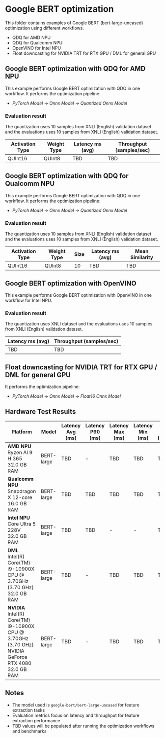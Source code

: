 # Google BERT optimization

This folder contains examples of Google BERT (bert-large-uncased) optimization using different workflows.

- QDQ for AMD NPU
- QDQ for Qualcomm NPU
- OpenVINO for Intel NPU
- Float downcasting for NVIDIA TRT for RTX GPU / DML for general GPU

## Google BERT optimization with QDQ for AMD NPU

This example performs Google BERT optimization with QDQ in one workflow. It performs the optimization pipeline:

- *PyTorch Model -> Onnx Model -> Quantized Onnx Model*

### Evaluation result

The quantization uses 10 samples from XNLI (English) validation dataset and the evaluations uses 10 samples from XNLI (English) validation dataset.

| Activation Type | Weight Type | Latency ms (avg) | Throughput (samples/sec) | 
| --------------- | ----------- | ---------------- | ----------------------- | 
| QUInt16         | QUInt8      | TBD              | TBD                     | 

## Google BERT optimization with QDQ for Qualcomm NPU

This example performs Google BERT optimization with QDQ in one workflow. It performs the optimization pipeline:

- *PyTorch Model -> Onnx Model -> Quantized Onnx Model*

### Evaluation result

The quantization uses 10 samples from XNLI (English) validation dataset and the evaluations uses 10 samples from XNLI (English) validation dataset.

| Activation Type | Weight Type | Size | Latency ms (avg) | Mean Similarity |
| --------------- | ----------- | ---- | ---------------- | --------------- |
| QUInt16         | QUInt8      | 10   | TBD              | TBD             |

## Google BERT optimization with OpenVINO

This example performs Google BERT optimization with OpenVINO in one workflow for Intel NPU.

### Evaluation result

The quantization uses XNLI dataset and the evaluations uses 10 samples from XNLI (English) validation dataset.

| Latency ms (avg) | Throughput (samples/sec) |
| ---------------- | ----------------------- |
| TBD              | TBD                     |

## Float downcasting for NVIDIA TRT for RTX GPU / DML for general GPU

It performs the optimization pipeline:

- *PyTorch Model -> Onnx Model -> Float16 Onnx Model*

## Hardware Test Results

| Platform | Model | Latency Avg (ms) | Latency P90 (ms) | Latency Max (ms) | Latency Min (ms) | Throughput Avg (samples/sec) | Throughput Max (samples/sec) | Throughput Min (samples/sec) |
|----------|-------|------------------|------------------|------------------|------------------|------------------------------|------------------------------|------------------------------|
| **AMD NPU**<br/>Ryzen AI 9 H 365<br/>32.0 GB RAM | BERT-large | TBD | - | TBD | TBD | TBD | TBD | TBD |
| **Qualcomm NPU**<br/>Snapdragon X 12-core<br/>16.0 GB RAM | BERT-large | TBD | TBD | TBD | TBD | TBD | TBD | TBD |
| **Intel NPU**<br/>Core Ultra 5 228V<br/>32.0 GB RAM | BERT-large | TBD | TBD | - | - | TBD | TBD | TBD |
| **DML**<br/>Intel(R) Core(TM) i9-10900X CPU @ 3.70GHz (3.70 GHz)<br/>32.0 GB RAM | BERT-large | TBD | - | TBD | TBD | TBD | TBD | TBD |
| **NVIDIA**<br/>Intel(R) Core(TM) i9-10900X CPU @ 3.70GHz (3.70 GHz)<br/>NVIDIA GeForce RTX 4080<br/>32.0 GB RAM | BERT-large | TBD | - | TBD | TBD | TBD | TBD | TBD |

## Notes

- The model used is `google-bert/bert-large-uncased` for feature extraction tasks
- Evaluation metrics focus on latency and throughput for feature extraction performance
- TBD values will be populated after running the optimization workflows and benchmarks